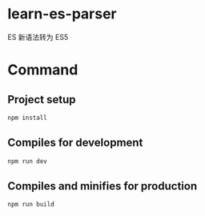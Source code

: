 # learn-es-parser
ES 新语法转为 ES5

# Command

## Project setup

```bash
npm install
```

## Compiles for development

```bash
npm run dev
```

## Compiles and minifies for production

```bash
npm run build
